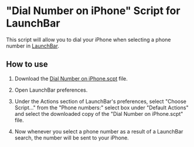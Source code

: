 # "Dial Number on iPhone" Script for LaunchBar

This script will allow you to dial your iPhone when selecting a phone
number in [LaunchBar](http://launchbar.com).

## How to use

1. Download the [Dial Number on iPhone.scpt](https://github.com/downloads/PushDialer/launchbar-script/Dial%20Number%20on%20iPhone.scpt) file.

2. Open LaunchBar preferences.

3. Under the Actions section of LaunchBar's preferences, select "Choose
   Script..." from the "Phone numbers:" select box under "Default Actions"
   and select the downloaded copy of the "Dial Number on iPhone.scpt" file.

4. Now whenever you select a phone number as a result of a LaunchBar search,
   the number will be sent to your iPhone.
